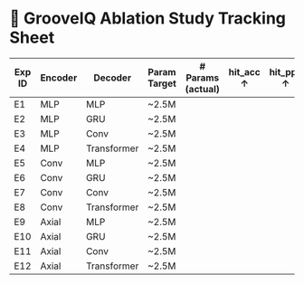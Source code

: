 # 🥁 GrooveIQ Ablation Study Tracking Sheet

| Exp ID | Encoder | Decoder     | Param Target | # Params (actual) | hit_acc ↑ | hit_ppv ↑ | hit_tpr ↑ | hit_f1 ↑ | velocity_mse ↓ | offset_mse ↓ | offset_tightness ↑ | offset_ahead ↑ | offset_behind ↑ | Notes |
| ------ | ------- | ----------- | ------------ | ----------------- | --------- | --------- | --------- | -------- | -------------- | ------------ | ------------------ | -------------- | --------------- | ----- |
| E1     | MLP     | MLP         | ~2.5M        |                   |           |           |           |          |                |              |                    |                |                 |       |
| E2     | MLP     | GRU         | ~2.5M        |                   |           |           |           |          |                |              |
| E3     | MLP     | Conv        | ~2.5M        |                   |           |           |           |          |                |              |
| E4     | MLP     | Transformer | ~2.5M        |                   |           |           |           |          |                |              |
| E5     | Conv    | MLP         | ~2.5M        |                   |           |           |           |          |                |              |
| E6     | Conv    | GRU         | ~2.5M        |                   |           |           |           |          |                |              |
| E7     | Conv    | Conv        | ~2.5M        |                   |           |           |           |          |                |              |
| E8     | Conv    | Transformer | ~2.5M        |                   |           |           |           |          |                |              |
| E9     | Axial   | MLP         | ~2.5M        |                   |           |           |           |          |                |              |
| E10    | Axial   | GRU         | ~2.5M        |                   |           |           |           |          |                |              |
| E11    | Axial   | Conv        | ~2.5M        |                   |           |           |           |          |                |              |
| E12    | Axial   | Transformer | ~2.5M        |                   |           |           |           |          |                |              |
